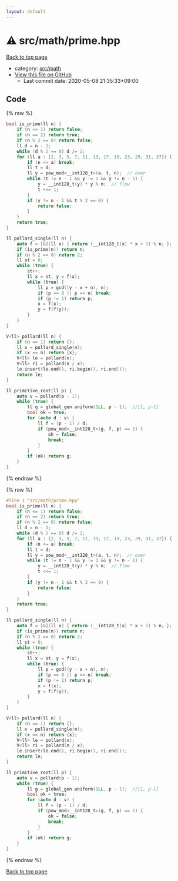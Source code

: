 ```yaml
---
layout: default
---
```


<!-- mathjax config similar to math.stackexchange -->
<script type="text/javascript" async
  src="https://cdnjs.cloudflare.com/ajax/libs/mathjax/2.7.5/MathJax.js?config=TeX-MML-AM_CHTML">
</script>
<script type="text/x-mathjax-config">
  MathJax.Hub.Config({
    TeX: { equationNumbers: { autoNumber: "AMS" }},
    tex2jax: {
      inlineMath: [ ['$','$'] ],
      processEscapes: true
    },
    "HTML-CSS": { matchFontHeight: false },
    displayAlign: "left",
    displayIndent: "2em"
  });
</script>

<script type="text/javascript" src="https://cdnjs.cloudflare.com/ajax/libs/jquery/3.4.1/jquery.min.js"></script>
<script src="https://cdn.jsdelivr.net/npm/jquery-balloon-js@1.1.2/jquery.balloon.min.js" integrity="sha256-ZEYs9VrgAeNuPvs15E39OsyOJaIkXEEt10fzxJ20+2I=" crossorigin="anonymous"></script>
<script type="text/javascript" src="../../../assets/js/copy-button.js"></script>
<link rel="stylesheet" href="../../../assets/css/copy-button.css" />


# :warning: src/math/prime.hpp

<a href="../../../index.html">Back to top page</a>

* category: <a href="../../../index.html#fb2ef479237c7a939531a404fd0e5cb7">src/math</a>
* <a href="{{ site.github.repository_url }}/blob/master/src/math/prime.hpp">View this file on GitHub</a>
    - Last commit date: 2020-05-08 21:35:33+09:00




## Code

<a id="unbundled"></a>
{% raw %}
```cpp
bool is_prime(ll n) {
    if (n <= 1) return false;
    if (n == 2) return true;
    if (n % 2 == 0) return false;
    ll d = n - 1;
    while (d % 2 == 0) d /= 2;
    for (ll a : {2, 3, 5, 7, 11, 13, 17, 19, 23, 29, 31, 37}) {
        if (n <= a) break;
        ll t = d;
        ll y = pow_mod<__int128_t>(a, t, n);  // over
        while (t != n - 1 && y != 1 && y != n - 1) {
            y = __int128_t(y) * y % n;  // flow
            t <<= 1;
        }
        if (y != n - 1 && t % 2 == 0) {
            return false;
        }
    }
    return true;
}

ll pollard_single(ll n) {
    auto f = [&](ll x) { return (__int128_t(x) * x + 1) % n; };
    if (is_prime(n)) return n;
    if (n % 2 == 0) return 2;
    ll st = 0;
    while (true) {
        st++;
        ll x = st, y = f(x);
        while (true) {
            ll p = gcd((y - x + n), n);
            if (p == 0 || p == n) break;
            if (p != 1) return p;
            x = f(x);
            y = f(f(y));
        }
    }
}

V<ll> pollard(ll n) {
    if (n == 1) return {};
    ll x = pollard_single(n);
    if (x == n) return {x};
    V<ll> le = pollard(x);
    V<ll> ri = pollard(n / x);
    le.insert(le.end(), ri.begin(), ri.end());
    return le;
}

ll primitive_root(ll p) {
    auto v = pollard(p - 1);
    while (true) {
        ll g = global_gen.uniform(1LL, p - 1);  //[1, p-1]
        bool ok = true;
        for (auto d : v) {
            ll f = (p - 1) / d;
            if (pow_mod<__int128_t>(g, f, p) == 1) {
                ok = false;
                break;
            }
        }
        if (ok) return g;
    }
}

```
{% endraw %}

<a id="bundled"></a>
{% raw %}
```cpp
#line 1 "src/math/prime.hpp"
bool is_prime(ll n) {
    if (n <= 1) return false;
    if (n == 2) return true;
    if (n % 2 == 0) return false;
    ll d = n - 1;
    while (d % 2 == 0) d /= 2;
    for (ll a : {2, 3, 5, 7, 11, 13, 17, 19, 23, 29, 31, 37}) {
        if (n <= a) break;
        ll t = d;
        ll y = pow_mod<__int128_t>(a, t, n);  // over
        while (t != n - 1 && y != 1 && y != n - 1) {
            y = __int128_t(y) * y % n;  // flow
            t <<= 1;
        }
        if (y != n - 1 && t % 2 == 0) {
            return false;
        }
    }
    return true;
}

ll pollard_single(ll n) {
    auto f = [&](ll x) { return (__int128_t(x) * x + 1) % n; };
    if (is_prime(n)) return n;
    if (n % 2 == 0) return 2;
    ll st = 0;
    while (true) {
        st++;
        ll x = st, y = f(x);
        while (true) {
            ll p = gcd((y - x + n), n);
            if (p == 0 || p == n) break;
            if (p != 1) return p;
            x = f(x);
            y = f(f(y));
        }
    }
}

V<ll> pollard(ll n) {
    if (n == 1) return {};
    ll x = pollard_single(n);
    if (x == n) return {x};
    V<ll> le = pollard(x);
    V<ll> ri = pollard(n / x);
    le.insert(le.end(), ri.begin(), ri.end());
    return le;
}

ll primitive_root(ll p) {
    auto v = pollard(p - 1);
    while (true) {
        ll g = global_gen.uniform(1LL, p - 1);  //[1, p-1]
        bool ok = true;
        for (auto d : v) {
            ll f = (p - 1) / d;
            if (pow_mod<__int128_t>(g, f, p) == 1) {
                ok = false;
                break;
            }
        }
        if (ok) return g;
    }
}

```
{% endraw %}

<a href="../../../index.html">Back to top page</a>

